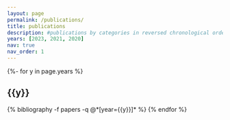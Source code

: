 ```yaml
---
layout: page
permalink: /publications/
title: publications
description: #publications by categories in reversed chronological order. generated by jekyll-scholar.
years: [2023, 2021, 2020]
nav: true
nav_order: 1
---
```

<!-- _pages/publications.md -->
<div class="publications">

{%- for y in page.years %}
  <h2 class="year">{{y}}</h2>
  {% bibliography -f papers -q @*[year={{y}}]* %}
{% endfor %}

</div>
